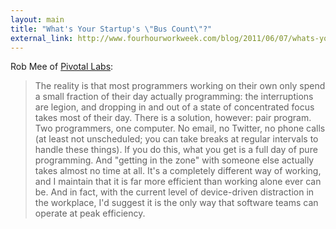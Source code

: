 ```yaml
---
layout: main
title: "What's Your Startup's \"Bus Count\"?"
external_link: http://www.fourhourworkweek.com/blog/2011/06/07/whats-your-start-up-bus-count-7-myths-of-entrepreneurship-and-programming/
---
```

Rob Mee of [Pivotal Labs](http://pivotallabs.com/):

  

> The reality is that most programmers working on their own only spend a small
fraction of their day actually programming: the interruptions are legion, and
dropping in and out of a state of concentrated focus takes most of their day.
There is a solution, however: pair program. Two programmers, one computer. No
email, no Twitter, no phone calls (at least not unscheduled; you can take
breaks at regular intervals to handle these things). If you do this, what you
get is a full day of pure programming. And "getting in the zone" with someone
else actually takes almost no time at all. It's a completely different way of
working, and I maintain that it is far more efficient than working alone ever
can be. And in fact, with the current level of device-driven distraction in
the workplace, I'd suggest it is the only way that software teams can operate
at peak efficiency.


